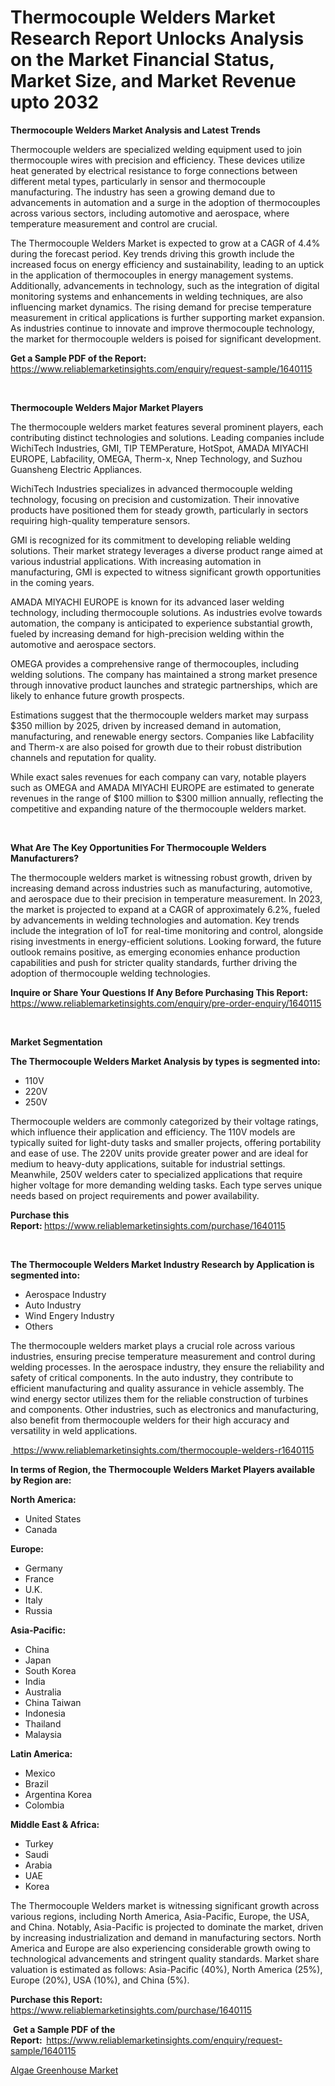 <p><h1>Thermocouple Welders Market Research Report Unlocks Analysis on the Market Financial Status, Market Size, and Market Revenue upto 2032</h1></p><p><strong>Thermocouple Welders Market Analysis and Latest Trends</strong></p>
<p><p>Thermocouple welders are specialized welding equipment used to join thermocouple wires with precision and efficiency. These devices utilize heat generated by electrical resistance to forge connections between different metal types, particularly in sensor and thermocouple manufacturing. The industry has seen a growing demand due to advancements in automation and a surge in the adoption of thermocouples across various sectors, including automotive and aerospace, where temperature measurement and control are crucial.</p><p>The Thermocouple Welders Market is expected to grow at a CAGR of 4.4% during the forecast period. Key trends driving this growth include the increased focus on energy efficiency and sustainability, leading to an uptick in the application of thermocouples in energy management systems. Additionally, advancements in technology, such as the integration of digital monitoring systems and enhancements in welding techniques, are also influencing market dynamics. The rising demand for precise temperature measurement in critical applications is further supporting market expansion. As industries continue to innovate and improve thermocouple technology, the market for thermocouple welders is poised for significant development.</p></p>
<p><strong>Get a Sample PDF of the Report:&nbsp;</strong> <a href="https://www.reliablemarketinsights.com/enquiry/request-sample/1640115?utm_campaign=3011&utm_medium=2&utm_source=Github&utm_content=ia&utm_term=05032025&utm_id=thermocouple-welders">https://www.reliablemarketinsights.com/enquiry/request-sample/1640115</a></p>
<p>&nbsp;</p>
<p><strong>Thermocouple Welders Major Market Players</strong></p>
<p><p>The thermocouple welders market features several prominent players, each contributing distinct technologies and solutions. Leading companies include WichiTech Industries, GMI, TIP TEMPerature, HotSpot, AMADA MIYACHI EUROPE, Labfacility, OMEGA, Therm-x, Nnep Technology, and Suzhou Guansheng Electric Appliances.</p><p>WichiTech Industries specializes in advanced thermocouple welding technology, focusing on precision and customization. Their innovative products have positioned them for steady growth, particularly in sectors requiring high-quality temperature sensors.</p><p>GMI is recognized for its commitment to developing reliable welding solutions. Their market strategy leverages a diverse product range aimed at various industrial applications. With increasing automation in manufacturing, GMI is expected to witness significant growth opportunities in the coming years.</p><p>AMADA MIYACHI EUROPE is known for its advanced laser welding technology, including thermocouple solutions. As industries evolve towards automation, the company is anticipated to experience substantial growth, fueled by increasing demand for high-precision welding within the automotive and aerospace sectors.</p><p>OMEGA provides a comprehensive range of thermocouples, including welding solutions. The company has maintained a strong market presence through innovative product launches and strategic partnerships, which are likely to enhance future growth prospects.</p><p>Estimations suggest that the thermocouple welders market may surpass $350 million by 2025, driven by increased demand in automation, manufacturing, and renewable energy sectors. Companies like Labfacility and Therm-x are also poised for growth due to their robust distribution channels and reputation for quality.</p><p>While exact sales revenues for each company can vary, notable players such as OMEGA and AMADA MIYACHI EUROPE are estimated to generate revenues in the range of $100 million to $300 million annually, reflecting the competitive and expanding nature of the thermocouple welders market.</p></p>
<p>&nbsp;</p>
<p><strong>What Are The Key Opportunities For Thermocouple Welders Manufacturers?</strong></p>
<p><p>The thermocouple welders market is witnessing robust growth, driven by increasing demand across industries such as manufacturing, automotive, and aerospace due to their precision in temperature measurement. In 2023, the market is projected to expand at a CAGR of approximately 6.2%, fueled by advancements in welding technologies and automation. Key trends include the integration of IoT for real-time monitoring and control, alongside rising investments in energy-efficient solutions. Looking forward, the future outlook remains positive, as emerging economies enhance production capabilities and push for stricter quality standards, further driving the adoption of thermocouple welding technologies.</p></p>
<p><strong>Inquire or Share Your Questions If Any Before Purchasing This Report:</strong> <a href="https://www.reliablemarketinsights.com/enquiry/pre-order-enquiry/1640115?utm_campaign=3011&utm_medium=2&utm_source=Github&utm_content=ia&utm_term=05032025&utm_id=thermocouple-welders">https://www.reliablemarketinsights.com/enquiry/pre-order-enquiry/1640115</a></p>
<p>&nbsp;</p>
<p><strong>Market Segmentation</strong></p>
<p><strong>The Thermocouple Welders Market Analysis by types is segmented into:</strong></p>
<p><ul><li>110V</li><li>220V</li><li>250V</li></ul></p>
<p><p>Thermocouple welders are commonly categorized by their voltage ratings, which influence their application and efficiency. The 110V models are typically suited for light-duty tasks and smaller projects, offering portability and ease of use. The 220V units provide greater power and are ideal for medium to heavy-duty applications, suitable for industrial settings. Meanwhile, 250V welders cater to specialized applications that require higher voltage for more demanding welding tasks. Each type serves unique needs based on project requirements and power availability.</p></p>
<p><strong>Purchase this Report:&nbsp;</strong><a href="https://www.reliablemarketinsights.com/purchase/1640115?utm_campaign=3011&utm_medium=2&utm_source=Github&utm_content=ia&utm_term=05032025&utm_id=thermocouple-welders">https://www.reliablemarketinsights.com/purchase/1640115</a></p>
<p>&nbsp;</p>
<p><strong>The Thermocouple Welders Market Industry Research by Application is segmented into:</strong></p>
<p><ul><li>Aerospace Industry</li><li>Auto Industry</li><li>Wind Engery Industry</li><li>Others</li></ul></p>
<p><p>The thermocouple welders market plays a crucial role across various industries, ensuring precise temperature measurement and control during welding processes. In the aerospace industry, they ensure the reliability and safety of critical components. In the auto industry, they contribute to efficient manufacturing and quality assurance in vehicle assembly. The wind energy sector utilizes them for the reliable construction of turbines and components. Other industries, such as electronics and manufacturing, also benefit from thermocouple welders for their high accuracy and versatility in weld applications.</p></p>
<p><a href="https://www.reliablemarketinsights.com/thermocouple-welders-r1640115?utm_campaign=3011&utm_medium=2&utm_source=Github&utm_content=ia&utm_term=05032025&utm_id=thermocouple-welders">&nbsp;https://www.reliablemarketinsights.com/thermocouple-welders-r1640115</a></p>
<p><strong>In terms of Region, the Thermocouple Welders Market Players available by Region are:</strong></p>
<p>
    <p> <strong> North America: </strong>
        <ul>
            <li>United States</li>
            <li>Canada</li>
        </ul>
        </p> 
    <p> <strong> Europe: </strong>
        <ul>
            <li>Germany</li>
            <li>France</li>
            <li>U.K.</li>
            <li>Italy</li>
            <li>Russia</li>
        </ul>
        </p> 
    <p> <strong> Asia-Pacific: </strong>
        <ul>
            <li>China</li>
            <li>Japan</li>
            <li>South Korea</li>
            <li>India</li>
            <li>Australia</li>
            <li>China Taiwan</li>
            <li>Indonesia</li>
            <li>Thailand</li>
            <li>Malaysia</li>
        </ul>
        </p> 
    <p> <strong> Latin America: </strong>
        <ul>
            <li>Mexico</li>
            <li>Brazil</li>
            <li>Argentina Korea</li>
            <li>Colombia</li>
        </ul>
        </p> 
    <p> <strong> Middle East & Africa: </strong>
        <ul>
            <li>Turkey</li>
            <li>Saudi</li>
            <li>Arabia</li>
            <li>UAE</li>
            <li>Korea</li>
        </ul>
    </p>
    </p>
<p><p>The Thermocouple Welders market is witnessing significant growth across various regions, including North America, Asia-Pacific, Europe, the USA, and China. Notably, Asia-Pacific is projected to dominate the market, driven by increasing industrialization and demand in manufacturing sectors. North America and Europe are also experiencing considerable growth owing to technological advancements and stringent quality standards. Market share valuation is estimated as follows: Asia-Pacific (40%), North America (25%), Europe (20%), USA (10%), and China (5%).</p></p>
<p><strong>Purchase this Report: </strong><a href="https://www.reliablemarketinsights.com/purchase/1640115?utm_campaign=3011&utm_medium=2&utm_source=Github&utm_content=ia&utm_term=05032025&utm_id=thermocouple-welders">https://www.reliablemarketinsights.com/purchase/1640115</a></p>
<p>&nbsp;<strong>Get a Sample PDF of the Report:&nbsp;&nbsp;</strong><a href="https://www.reliablemarketinsights.com/enquiry/request-sample/1640115?utm_campaign=3011&utm_medium=2&utm_source=Github&utm_content=ia&utm_term=05032025&utm_id=thermocouple-welders">https://www.reliablemarketinsights.com/enquiry/request-sample/1640115</a></p>
<p><strong></strong></p>
<p><p><a href="https://github.com/iroldilom/Market-Research-Report-List-1/blob/main/algae-greenhouse-market.md?utm_campaign=3011&utm_medium=2&utm_source=Github&utm_content=ia&utm_term=05032025&utm_id=thermocouple-welders">Algae Greenhouse Market</a></p></p>
